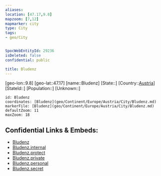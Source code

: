 ```yaml
---
aliases: 
location: [47.17,9.8]
mapzoom: [7,12] 
mapmarker: city 
type: City
tags:
- geo/City


SpocWebEntityId: 29236
isDeleted: false
confidential: public

title: Bludenz
---
```

[geo-lon::9.8]
[geo-lat::47.17]
[name::Bludenz]
[State::]
[Country::[Austria](geo/Continent/Europe/Austria.md)]
[StateId::]
[Population::]
[Unknown::]


```leaflet
id: Bludenz
coordinates: [Bludenz](geo/Continent/Europe/Austria/City/Bludenz.md)
markerFile: [Bludenz](geo/Continent/Europe/Austria/City/Bludenz.md)
defaultZoom: 11 
maxZoom: 18
```


## Confidential Links & Embeds: 
- [Bludenz](../../../../../../_public/geo/Continent/Europe/Austria/City/Bludenz.md) 
- [Bludenz.internal](../../../../../../_internal/geo/Continent/Europe/Austria/City/Bludenz.internal.md) 
- [Bludenz.protect](../../../../../../_protect/geo/Continent/Europe/Austria/City/Bludenz.protect.md) 
- [Bludenz.private](../../../../../../_private/geo/Continent/Europe/Austria/City/Bludenz.private.md) 
- [Bludenz.personal](../../../../../../_personal/geo/Continent/Europe/Austria/City/Bludenz.personal.md) 
- [Bludenz.secret](../../../../../../_secret/geo/Continent/Europe/Austria/City/Bludenz.secret.md) 
